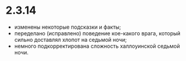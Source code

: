 # 2.3.14

* изменены некоторые подсказки и факты;
* переделано (исправлено) поведение кое-какого врага, который сильно доставлял хлопот на седьмой ночи;
* немного подкорректирована сложность халлоуинской седьмой ночи.
